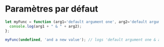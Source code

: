 # Paramètres par défaut

```javascript
let myFunc = function (arg1='default argument one', arg2='default argument two') {
  console.log(arg1 + " & " + arg2);
};

myFunc(undefined, 'and a new value'); // logs 'default argument one & and a new value'
```

